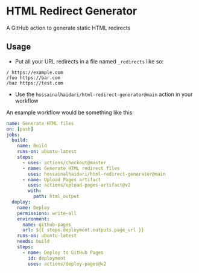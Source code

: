 # HTML Redirect Generator

A GitHub action to generate static HTML redirects

## Usage

- Put all your URL redirects in a file named `_redirects` like so:

```
/ https://example.com
/foo https://bar.com
/baz https://test.com
```

- Use the `hossainalhaidari/html-redirect-generator@main` action in your workflow

An example workflow would be something like this:

```yaml
name: Generate HTML files
on: [push]
jobs:
  build:
    name: Build
    runs-on: ubuntu-latest
    steps:
      - uses: actions/checkout@master
      - name: Generate HTML redirect files
        uses: hossainalhaidari/html-redirect-generator@main
      - name: Upload Pages artifact
        uses: actions/upload-pages-artifact@v2
        with:
          path: html_output
  deploy:
    name: Deploy
    permissions: write-all
    environment:
      name: github-pages
      url: ${{ steps.deployment.outputs.page_url }}
    runs-on: ubuntu-latest
    needs: build
    steps:
      - name: Deploy to GitHub Pages
        id: deployment
        uses: actions/deploy-pages@v2
```
